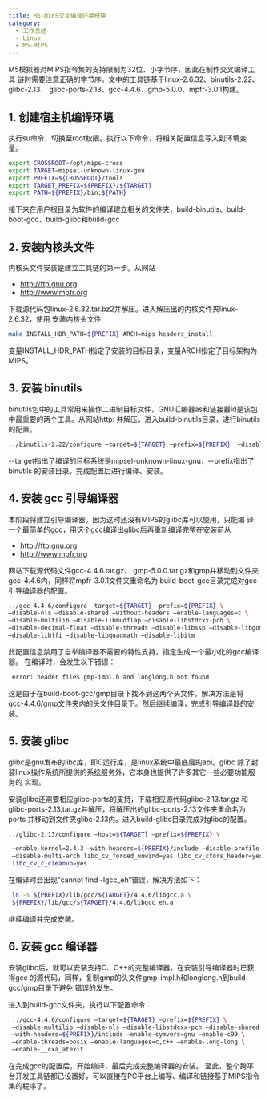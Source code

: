 ```yaml
---
title: M5-MIPS交叉编译环境搭建
category:
  - 工作总结
  - Linux
  - M5-MIPS
---
```


M5模拟器对MIPS指令集的支持限制为32位、小字节序，因此在制作交叉编译工具
链时需要注意正确的字节序。文中的工具链基于linux-2.6.32、binutils-2.22、glibc-2.13、
glibc-ports-2.13、gcc-4.4.6、gmp-5.0.0、mpfr-3.0.1构建。

## 1. 创建宿主机编译环境

执行su命令，切换至root权限。执行以下命令，将相关配置信息写入到环境变量。

```sh
export CROSSROOT=/opt/mips-cross
export TARGET=mipsel-unknown-linux-gnu
export PREFIX=${CROSSROOT}/tools
export TARGET_PREFIX=${PREFIX}/${TARGET}
export PATH=${PREFIX}/bin:${PATH}
```

接下来在用户根目录为软件的编译建立相关的文件夹，build-binutils、build-boot-gcc、build-glibc和build-gcc
## 2. 安装内核头文件

内核头文件安装是建立工具链的第一步。从网站

- http://ftp.gnu.org
- http://www.mpfr.org

下载源代码包linux-2.6.32.tar.bz2并解压。进入解压出的内核文件夹linux-2.6.32，使用
安装内核头文件

```sh
make INSTALL_HDR_PATH=${PREFIX} ARCH=mips headers_install
```

变量INSTALL_HDR_PATH指定了安装的目标目录，变量ARCH指定了目标架构为MIPS。

## 3. 安装 binutils

binutils包中的工具常用来操作二进制目标文件，GNU汇编器as和链接器ld是该包
中最重要的两个工具。从网站http:
并解压。进入build-binutils目录，进行binutils的配置。

```sh
../binutils-2.22/configure –target=${TARGET} –prefix=${PREFIX}  –disable-nls
```

--target指出了编译的目标系统是mipsel-unknown-linux-gnu，--prefix指出了binutils
的安装目录。完成配置后进行编译、安装。

## 4. 安装 gcc 引导编译器

本阶段将建立引导编译器。因为这时还没有MIPS的glibc库可以使用，只能编
译一个最简单的gcc，用这个gcc编译出glibc后再重新编译完整在安装前从

- http://ftp.gnu.org
- http://www.mpfr.org

网站下载源代码文件gcc-4.4.6.tar.gz、
gmp-5.0.0.tar.gz和gmp并移动到文件夹gcc-4.4.6内，同样将mpfr-3.0.1文件夹重命名为
build-boot-gcc目录完成对gcc引导编译器的配置。

```sh
../gcc-4.4.6/configure –target=${TARGET} –prefix=${PREFIX} \  
–disable-nls –disable-shared –without-headers –enable-languages=c \  
–disable-multilib –disable-libmudflap –disable-libstdcxx-pch \  
–disable-decimal-float –disable-threads –disable-libssp –disable-libgomp \  
–disable-libffi –disable-libquadmath –disable-libitm
```

此配置信息禁用了自举编译器不需要的特性支持，指定生成一个最小化的gcc编译器。
在编译时，会发生以下错误：

```sh
 error: header files gmp-impl.h and longlong.h not found
```

这是由于在build-boot-gcc/gmp目录下找不到这两个头文件，解决方法是将
gcc-4.4.6/gmp文件夹内的头文件目录下。然后继续编译，完成引导编译器的安装。

## 5. 安装 glibc

glibc是gnu发布的libc库，即C运行库，是linux系统中最底层的api。glibc
除了封装linux操作系统所提供的系统服务外，它本身也提供了许多其它一些必要功能服务的
实现。

安装glibc还需要相应glibc-ports的支持，下载相应源代码glibc-2.13.tar.gz
和glibc-ports-2.13.tar.gz并解压，将解压出的glibc-ports-2.13文件夹重命名为ports
并移动到文件夹glibc-2.13内。进入build-glibc目录完成对glibc的配置。

```sh
../glibc-2.13/configure –host=${TARGET} –prefix=${PREFIX} \  

 –enable-kernel=2.4.3 –with-headers=${PREFIX}/include –disable-profile \  
 –disable-multi-arch libc_cv_forced_unwind=yes libc_cv_ctors_header=yes \  
 libc_cv_c_cleanup=yes
```

在编译时会出现“cannot find -lgcc_eh”错误，解决方法如下：

```sh
 ln -s ${PREFIX}/lib/gcc/${TARGET}/4.4.6/libgcc.a \
 ${PREFIX}/lib/gcc/${TARGET}/4.4.6/libgcc_eh.a

```

继续编译并完成安装。

## 6. 安装 gcc 编译器

安装glibc后，就可以安装支持C、C++的完整编译器。在安装引导编译器时已获得gcc
的源代码，同样，复制gmp的头文件gmp-impl.h和longlong.h到build-gcc/gmp目录下避免
错误的发生。

进入到build-gcc文件夹，执行以下配置命令：

```sh
 ../gcc-4.4.6/configure –target=${TARGET} –prefix=${PREFIX} \  
 –disable-multilib –disable-nls –disable-libstdcxx-pch –disable-shared \  
 –with-headers=${PREFIX}/include –enable-symvers=gnu –enable-c99 \  
 –enable-threads=posix –enable-languages=c,c++ –enable-long-long \  
 –enable-__cxa_atexit
```

在完成gcc的配置后，开始编译，最后完成完整编译器的安装。
至此，整个跨平台开发工具链都已设置好，可以直接在PC平台上编写、编译和链接基于MIPS指令集的程序了。